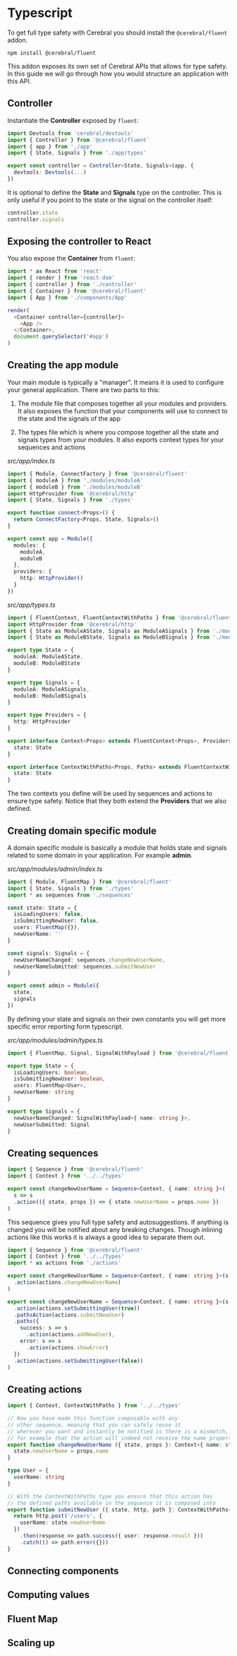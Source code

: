 # Typescript

To get full type safety with Cerebral you should install the `@cerebral/fluent` addon.

`npm install @cerebral/fluent`

This addon exposes its own set of Cerebral APIs that allows for type safety. In this guide we will go through how you would structure an application with this API.

## Controller

Instantiate the **Controller** exposed by `fluent`:

```ts
import Devtools from 'cerebral/devtools'
import { Controller } from '@cerebral/fluent`
import { app } from './app'
import { State, Signals } from './app/types'

export const controller = Controller<State, Signals>(app, {
  devtools: Devtools(...)
})
```

It is optional to define the **State** and **Signals** type on the controller. This is only useful if you point to the state or the signal on the controller itself:

```ts
controller.state
controller.signals
```

## Exposing the controller to React

You also expose the **Container** from `fluent`:

```ts
import * as React from 'react'
import { render } from 'react-dom'
import { controller } from './controller'
import { Container } from '@cerebral/fluent'
import { App } from './components/App'

render(
  <Container controller={controller}>
    <App />
  </Container>,
  document.querySelector('#app')
)
```

## Creating the app module

Your main module is typically a "manager". It means it is used to configure your general application. There are two parts to this:

1. The module file that composes together all your modules and providers. It also exposes the function that your components will use to connect to the state and the signals of the app

2. The types file which is where you compose together all the state and signals types from your modules. It also exports context types for your sequences and actions

*src/app/index.ts*
```ts
import { Module, ConnectFactory } from '@cerebral/fluent'
import { moduleA } from './modules/moduleA'
import { moduleB } from './modules/moduleB'
import HttpProvider from '@cerebral/http'
import { State, Signals } from './types'

export function connect<Props>() {
  return ConnectFactory<Props, State, Signals>()
}

export const app = Module({
  modules: {
    moduleA,
    moduleB
  },
  providers: {
    http: HttpProvider()
  }
})
```

*src/app/types.ts*
```ts
import { FluentContext, FluentContextWithPaths } from '@cerebral/fluent'
import HttpProvider from '@cerebral/http'
import { State as ModuleAState, Signals as ModuleASignals } from './modules/moduleA/types'
import { State as ModuleBState, Signals as ModuleBSignals } from './modules/moduleB/ types'

export type State = {
  moduleA: ModuleAState,
  moduleB: ModuleBState
}

export type Signals = {
  moduleA: ModuleASignals,
  moduleB: ModuleBSignals
}

export type Providers = {
  http: HttpProvider
}

export interface Context<Props> extends FluentContext<Props>, Providers {
  state: State
}

export interface ContextWithPaths<Props, Paths> extends FluentContextWithPaths<Props, Paths>, Providers {
  state: State
}
```

The two contexts you define will be used by sequences and actions to ensure type safety. Notice that they both extend the **Providers** that we also defined.

## Creating domain specific module

A domain specific module is basically a module that holds state and signals related to some domain in your application. For example **admin**.

*src/app/modules/admin/index.ts*
```ts
import { Module, FluentMap } from '@cerebral/fluent'
import { State, Signals } from './types'
import * as sequences from './sequences'

const state: State = {
  isLoadingUsers: false,
  isSubmittingNewUser: false,
  users: FluentMap({}),
  newUserName: ''
}

const signals: Signals = {
  newUserNameChanged: sequences.changeNewUserName,
  newUserNameSubmitted: sequences.submitNewUser
}

export const admin = Module({
  state,
  signals
})
```

By defining your state and signals on their own constants you will get more specific error reporting form typescript.

*src/app/modules/admin/types.ts*
```ts
import { FluentMap, Signal, SignalWithPayload } from '@cerebral/fluent'

export type State = {
  isLoadingUsers: boolean,
  isSubmittingNewUser: boolean,
  users: FluentMap<User>,
  newUserName: string
}

export type Signals = {
  newUserNameChanged: SignalWithPayload<{ name: string }>,
  newUserSubmitted: Signal
}
```

## Creating sequences

```ts
import { Sequence } from '@cerebral/fluent'
import { Context } from '../../types'

export const changeNewUserName = Sequence<Context, { name: string }>(
  s => s
  .action(({ state, props }) => { state.newUserName = props.name })
)
```

This sequence gives you full type safety and autosuggestions. If anything is changed you will be notified about any breaking changes. Though inlining actions like this works it is always a good idea to separate them out.

```ts
import { Sequence } from '@cerebral/fluent'
import { Context } from '../../types'
import * as actions from './actions'

export const changeNewUserName = Sequence<Context, { name: string }>(s => s
  .action(actions.changeNewUserName)
)

export const changeNewUserName = Sequence<Context, { name: string }>(s => s
  .action(actions.setSubmittingUser(true))
  .pathsAction(actions.submitNewUser)
  .paths({
    success: s => s
      .action(actions.addNewUser),
    error: s => s
      .action(actions.showError)
  })
  .action(actions.setSubmittingUser(false))
)
```

## Creating actions

```ts
import { Context, ContextWithPaths } from '../../types'

// Now you have made this function composable with any
// other sequence, meaning that you can safely reuse it
// wherever you want and instantly be notified is there is a mismatch,
// for example that the action will indeed not receive the name property
export function changeNewUserName ({ state, props }: Context<{ name: string }>) {
  state.newUserName = props.name
}

type User = {
  userName: string
}

// With the ContextWithPaths type you ensure that this action has
// the defined paths available in the sequence it is composed into
export function submitNewUser ({ state, http, path }: ContextWithPaths<void, { success: { user: User }, error: void }>) {
  return http.post('/users', {
    userName: state.newUserName
  })
    .then(response => path.success({ user: response.result }))
    .catch(() => path.error({}))
}
```

## Connecting components

## Computing values

## Fluent Map

## Scaling up